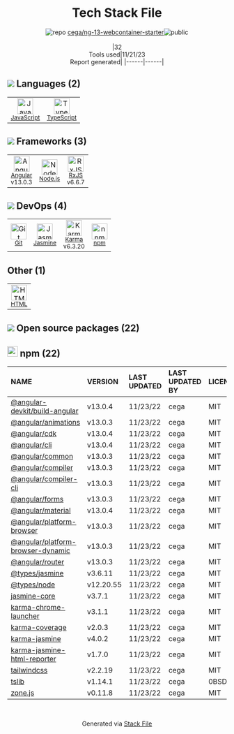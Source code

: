 <!--
--- Readme.md Snippet without images Start ---
## Tech Stack
cega/ng-13-webcontainer-starter is built on the following main stack:
- [Jasmine](http://jasmine.github.io/) – Javascript Testing Framework
- [Node.js](http://nodejs.org/) – Frameworks (Full Stack)
- [JavaScript](https://developer.mozilla.org/en-US/docs/Web/JavaScript) – Languages
- [Karma](http://karma-runner.github.io/) – Browser Testing
- [TypeScript](http://www.typescriptlang.org) – Languages
- [RxJS](http://reactivex.io/rxjs/) – Concurrency Frameworks
- [Angular](https://angular.io) – Javascript MVC Frameworks

Full tech stack [here](/techstack.md)
--- Readme.md Snippet without images End ---

--- Readme.md Snippet with images Start ---
## Tech Stack
cega/ng-13-webcontainer-starter is built on the following main stack:
- <img width='25' height='25' src='https://img.stackshare.io/service/831/7c0b595409af531b9cdeb07f8c513e8b.png' alt='Jasmine'/> [Jasmine](http://jasmine.github.io/) – Javascript Testing Framework
- <img width='25' height='25' src='https://img.stackshare.io/service/1011/n1JRsFeB_400x400.png' alt='Node.js'/> [Node.js](http://nodejs.org/) – Frameworks (Full Stack)
- <img width='25' height='25' src='https://img.stackshare.io/service/1209/javascript.jpeg' alt='JavaScript'/> [JavaScript](https://developer.mozilla.org/en-US/docs/Web/JavaScript) – Languages
- <img width='25' height='25' src='https://img.stackshare.io/service/1420/TidYGd6a.png' alt='Karma'/> [Karma](http://karma-runner.github.io/) – Browser Testing
- <img width='25' height='25' src='https://img.stackshare.io/service/1612/bynNY5dJ.jpg' alt='TypeScript'/> [TypeScript](http://www.typescriptlang.org) – Languages
- <img width='25' height='25' src='https://img.stackshare.io/service/1796/984368.png' alt='RxJS'/> [RxJS](http://reactivex.io/rxjs/) – Concurrency Frameworks
- <img width='25' height='25' src='https://img.stackshare.io/service/3745/cb8U-gL6_400x400.jpg' alt='Angular'/> [Angular](https://angular.io) – Javascript MVC Frameworks

Full tech stack [here](/techstack.md)
--- Readme.md Snippet with images End ---
-->
<div align="center">

# Tech Stack File
![](https://img.stackshare.io/repo.svg "repo") [cega/ng-13-webcontainer-starter](https://github.com/cega/ng-13-webcontainer-starter)![](https://img.stackshare.io/public_badge.svg "public")
<br/><br/>
|32<br/>Tools used|11/21/23 <br/>Report generated|
|------|------|
</div>

## <img src='https://img.stackshare.io/languages.svg'/> Languages (2)
<table><tr>
  <td align='center'>
  <img width='36' height='36' src='https://img.stackshare.io/service/1209/javascript.jpeg' alt='JavaScript'>
  <br>
  <sub><a href="https://developer.mozilla.org/en-US/docs/Web/JavaScript">JavaScript</a></sub>
  <br>
  <sub></sub>
</td>

<td align='center'>
  <img width='36' height='36' src='https://img.stackshare.io/service/1612/bynNY5dJ.jpg' alt='TypeScript'>
  <br>
  <sub><a href="http://www.typescriptlang.org">TypeScript</a></sub>
  <br>
  <sub></sub>
</td>

</tr>
</table>

## <img src='https://img.stackshare.io/frameworks.svg'/> Frameworks (3)
<table><tr>
  <td align='center'>
  <img width='36' height='36' src='https://img.stackshare.io/service/3745/cb8U-gL6_400x400.jpg' alt='Angular'>
  <br>
  <sub><a href="https://angular.io">Angular</a></sub>
  <br>
  <sub>v13.0.3</sub>
</td>

<td align='center'>
  <img width='36' height='36' src='https://img.stackshare.io/service/1011/n1JRsFeB_400x400.png' alt='Node.js'>
  <br>
  <sub><a href="http://nodejs.org/">Node.js</a></sub>
  <br>
  <sub></sub>
</td>

<td align='center'>
  <img width='36' height='36' src='https://img.stackshare.io/service/1796/984368.png' alt='RxJS'>
  <br>
  <sub><a href="http://reactivex.io/rxjs/">RxJS</a></sub>
  <br>
  <sub>v6.6.7</sub>
</td>

</tr>
</table>

## <img src='https://img.stackshare.io/devops.svg'/> DevOps (4)
<table><tr>
  <td align='center'>
  <img width='36' height='36' src='https://img.stackshare.io/service/1046/git.png' alt='Git'>
  <br>
  <sub><a href="http://git-scm.com/">Git</a></sub>
  <br>
  <sub></sub>
</td>

<td align='center'>
  <img width='36' height='36' src='https://img.stackshare.io/service/831/7c0b595409af531b9cdeb07f8c513e8b.png' alt='Jasmine'>
  <br>
  <sub><a href="http://jasmine.github.io/">Jasmine</a></sub>
  <br>
  <sub></sub>
</td>

<td align='center'>
  <img width='36' height='36' src='https://img.stackshare.io/service/1420/TidYGd6a.png' alt='Karma'>
  <br>
  <sub><a href="http://karma-runner.github.io/">Karma</a></sub>
  <br>
  <sub>v6.3.20</sub>
</td>

<td align='center'>
  <img width='36' height='36' src='https://img.stackshare.io/service/1120/lejvzrnlpb308aftn31u.png' alt='npm'>
  <br>
  <sub><a href="https://www.npmjs.com/">npm</a></sub>
  <br>
  <sub></sub>
</td>

</tr>
</table>

## Other (1)
<table><tr>
  <td align='center'>
  <img width='36' height='36' src='https://img.stackshare.io/service/2270/no-img-open-source.png' alt='HTML'>
  <br>
  <sub><a href="http://">HTML</a></sub>
  <br>
  <sub></sub>
</td>

</tr>
</table>


## <img src='https://img.stackshare.io/group.svg' /> Open source packages (22)</h2>

## <img width='24' height='24' src='https://img.stackshare.io/service/1120/lejvzrnlpb308aftn31u.png'/> npm (22)

|NAME|VERSION|LAST UPDATED|LAST UPDATED BY|LICENSE|VULNERABILITIES|
|:------|:------|:------|:------|:------|:------|
|[@angular-devkit/build-angular](https://www.npmjs.com/@angular-devkit/build-angular)|v13.0.4|11/23/22|cega |MIT|N/A|
|[@angular/animations](https://www.npmjs.com/@angular/animations)|v13.0.3|11/23/22|cega |MIT|N/A|
|[@angular/cdk](https://www.npmjs.com/@angular/cdk)|v13.0.4|11/23/22|cega |MIT|N/A|
|[@angular/cli](https://www.npmjs.com/@angular/cli)|v13.0.4|11/23/22|cega |MIT|N/A|
|[@angular/common](https://www.npmjs.com/@angular/common)|v13.0.3|11/23/22|cega |MIT|N/A|
|[@angular/compiler](https://www.npmjs.com/@angular/compiler)|v13.0.3|11/23/22|cega |MIT|N/A|
|[@angular/compiler-cli](https://www.npmjs.com/@angular/compiler-cli)|v13.0.3|11/23/22|cega |MIT|N/A|
|[@angular/forms](https://www.npmjs.com/@angular/forms)|v13.0.3|11/23/22|cega |MIT|N/A|
|[@angular/material](https://www.npmjs.com/@angular/material)|v13.0.4|11/23/22|cega |MIT|N/A|
|[@angular/platform-browser](https://www.npmjs.com/@angular/platform-browser)|v13.0.3|11/23/22|cega |MIT|N/A|
|[@angular/platform-browser-dynamic](https://www.npmjs.com/@angular/platform-browser-dynamic)|v13.0.3|11/23/22|cega |MIT|N/A|
|[@angular/router](https://www.npmjs.com/@angular/router)|v13.0.3|11/23/22|cega |MIT|N/A|
|[@types/jasmine](https://www.npmjs.com/@types/jasmine)|v3.6.11|11/23/22|cega |MIT|N/A|
|[@types/node](https://www.npmjs.com/@types/node)|v12.20.55|11/23/22|cega |MIT|N/A|
|[jasmine-core](https://www.npmjs.com/jasmine-core)|v3.7.1|11/23/22|cega |MIT|N/A|
|[karma-chrome-launcher](https://www.npmjs.com/karma-chrome-launcher)|v3.1.1|11/23/22|cega |MIT|N/A|
|[karma-coverage](https://www.npmjs.com/karma-coverage)|v2.0.3|11/23/22|cega |MIT|N/A|
|[karma-jasmine](https://www.npmjs.com/karma-jasmine)|v4.0.2|11/23/22|cega |MIT|N/A|
|[karma-jasmine-html-reporter](https://www.npmjs.com/karma-jasmine-html-reporter)|v1.7.0|11/23/22|cega |MIT|N/A|
|[tailwindcss](https://www.npmjs.com/tailwindcss)|v2.2.19|11/23/22|cega |MIT|N/A|
|[tslib](https://www.npmjs.com/tslib)|v1.14.1|11/23/22|cega |0BSD|N/A|
|[zone.js](https://www.npmjs.com/zone.js)|v0.11.8|11/23/22|cega |MIT|N/A|

<br/>
<div align='center'>

Generated via [Stack File](https://github.com/marketplace/stack-file)
